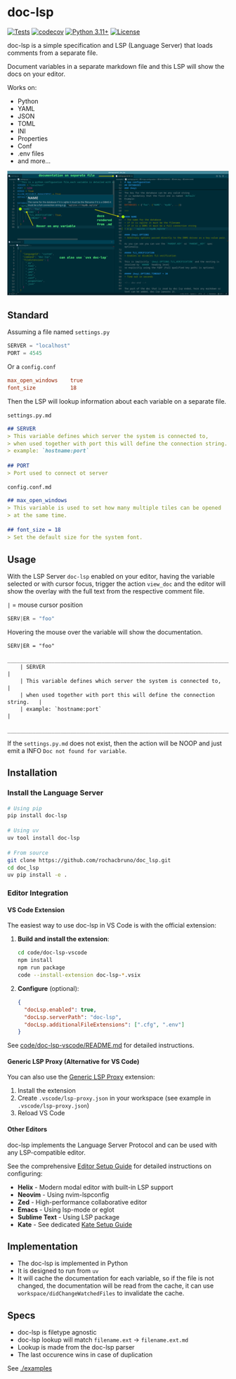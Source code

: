 # doc-lsp

[![Tests](https://github.com/rochacbruno/doc_lsp/actions/workflows/test.yml/badge.svg)](https://github.com/rochacbruno/doc_lsp/actions/workflows/test.yml)
[![codecov](https://codecov.io/gh/rochacbruno/doc_lsp/graph/badge.svg?token=YOUR_TOKEN)](https://codecov.io/gh/rochacbruno/doc_lsp)
[![Python 3.11+](https://img.shields.io/badge/python-3.11+-blue.svg)](https://www.python.org/downloads/)
[![License](https://img.shields.io/github/license/rochacbruno/doc_lsp)](https://github.com/rochacbruno/doc_lsp/blob/main/LICENSE)

doc-lsp is a simple specification and LSP (Language Server) that loads comments from a separate file.

Document variables in a separate markdown file and this LSP will show the docs on your editor.

Works on:

- Python
- YAML
- JSON
- TOML
- INI
- Properties
- Conf
- .env files
- and more...

![doc-lsp](./screenshot.png)

## Standard

Assuming a file named `settings.py` 

```py
SERVER = "localhost"
PORT = 4545
```

Or a `config.conf`

```conf
max_open_windows    true
font_size           18
```

Then the LSP will lookup information about each variable on a separate file.

`settings.py.md`
```markdown
## SERVER
> This variable defines which server the system is connected to,         
> when used together with port this will define the connection string.   
> example: `hostname:port`                                             

## PORT
> Port used to connect ot server

```

`config.conf.md`
```markdown
## max_open_windows
> This variable is used to set how many multiple tiles can be opened
> at the same time.

## font_size = 18
> Set the default size for the system font.
```

## Usage

With the LSP Server `doc-lsp` enabled on your editor,
having the variable selected or with cursor focus, trigger the action `view_doc` 
and the editor will show the overlay with the full text from the respective comment file.

`|` = mouse cursor position
```py
SERV|ER = "foo"
```

Hovering the mouse over the variable will show the documentation.

```plain
SERV|ER = "foo"
    _________________________________________________________________________
    | SERVER                                                                  |
    | This variable defines which server the system is connected to,         |
    | when used together with port this will define the connection string.   |
    | example: `hostname:port`                                               |
    _________________________________________________________________________
```

If the `settings.py.md` does not exist, then the action will be NOOP and just emit a INFO `Doc not found for variable`.


## Installation

### Install the Language Server

```bash
# Using pip
pip install doc-lsp

# Using uv
uv tool install doc-lsp

# From source
git clone https://github.com/rochacbruno/doc_lsp.git
cd doc_lsp
uv pip install -e .
```

### Editor Integration

#### VS Code Extension

The easiest way to use doc-lsp in VS Code is with the official extension:

1. **Build and install the extension**:
   ```bash
   cd code/doc-lsp-vscode
   npm install
   npm run package
   code --install-extension doc-lsp-*.vsix
   ```

2. **Configure** (optional):
   ```json
   {
     "docLsp.enabled": true,
     "docLsp.serverPath": "doc-lsp",
     "docLsp.additionalFileExtensions": [".cfg", ".env"]
   }
   ```

See [code/doc-lsp-vscode/README.md](code/doc-lsp-vscode/README.md) for detailed instructions.

#### Generic LSP Proxy (Alternative for VS Code)

You can also use the [Generic LSP Proxy](https://marketplace.visualstudio.com/items?itemName=statiolake.vscode-generic-lsp-proxy) extension:

1. Install the extension
2. Create `.vscode/lsp-proxy.json` in your workspace (see example in `.vscode/lsp-proxy.json`)
3. Reload VS Code

#### Other Editors

doc-lsp implements the Language Server Protocol and can be used with any LSP-compatible editor.

See the comprehensive [Editor Setup Guide](EDITORS_SETUP.md) for detailed instructions on configuring:
- **Helix** - Modern modal editor with built-in LSP support
- **Neovim** - Using nvim-lspconfig
- **Zed** - High-performance collaborative editor  
- **Emacs** - Using lsp-mode or eglot
- **Sublime Text** - Using LSP package
- **Kate** - See dedicated [Kate Setup Guide](KATE_SETUP.md)

## Implementation

- The doc-lsp is implemented in Python
- It is designed to run from `uv`
- It will cache the documentation for each variable, so if the file is not changed, the documentation will be read from the cache, it can use `workspace/didChangeWatchedFiles` to invalidate the cache.

## Specs

- doc-lsp is filetype agnostic
- doc-lsp lookup will match `filename.ext` -> `filename.ext.md`
- Lookup is made from the doc-lsp parser
- The last occurence wins in case of duplication

 
See [./examples](examples) 



